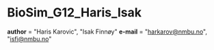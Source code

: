 # BioSim_G12_Haris_Isak

__author__ = "Haris Karovic", "Isak Finnøy"
__e-mail__ = "harkarov@nmbu.no", "isfi@nmbu.no"